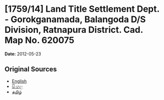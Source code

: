 # [1759/14] Land Title Settlement Dept. - Gorokganamada,  Balangoda D/S Division, Ratnapura District. Cad. Map No. 620075

**Date:** 2012-05-23

## Original Sources

- [English](https://documents.gov.lk/view/extra-gazettes/2012/5/1759-14_E.pdf)
- [සිංහල](https://documents.gov.lk/view/extra-gazettes/2012/5/1759-14_S.pdf)
- [தமிழ்](https://documents.gov.lk/view/extra-gazettes/2012/5/1759-14_T.pdf)
